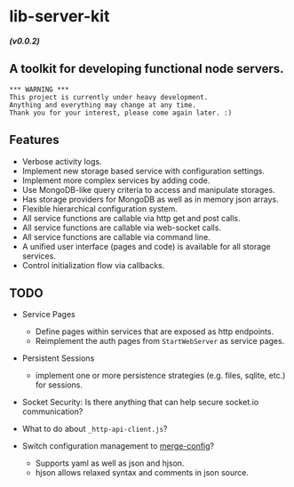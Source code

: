 # lib-server-kit
***(v0.0.2)***
## A toolkit for developing functional node servers.

```
*** WARNING ***
This project is currently under heavy development.
Anything and everything may change at any time.
Thank you for your interest, please come again later. :)
```


Features
---------------------------------------------------------------------

- Verbose activity logs.
- Implement new storage based service with configuration settings.
- Implement more complex services by adding code.
- Use MongoDB-like query criteria to access and manipulate storages.
- Has storage providers for MongoDB as well as in memory json arrays.
- Flexible hierarchical configuration system.
- All service functions are callable via http get and post calls.
- All service functions are callable via web-socket calls.
- All service functions are callable via command line.
- A unified user interface (pages and code) is available for all storage services.
- Control initialization flow via callbacks.


TODO
---------------------------------------------------------------------

- Service Pages
	- Define pages within services that are exposed as http endpoints.
	- Reimplement the auth pages from `StartWebServer` as service pages.

- Persistent Sessions
	- implement one or more persistence strategies (e.g. files, sqlite, etc.) for sessions.

- Socket Security: Is there anything that can help secure socket.io communication?

- What to do about `_http-api-client.js`?

- Switch configuration management to [merge-config](https://www.npmjs.com/package/merge-config)?
	- Supports yaml as well as json and hjson.
	- hjson allows relaxed syntax and comments in json source.
